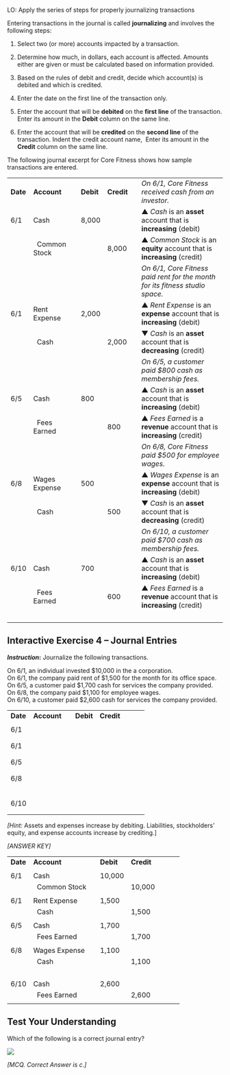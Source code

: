 LO: Apply the series of steps for properly journalizing transactions

Entering transactions in the journal is called **journalizing** and involves the following steps:

1.  Select two (or more) accounts impacted by a transaction.

2.  Determine how much, in dollars, each account is affected. Amounts either are given or must be calculated based on information provided.

3.  Based on the rules of debit and credit, decide which account(s) is debited and which is credited.

4.  Enter the date on the first line of the transaction only.

5.  Enter the account that will be **debited** on the **first line** of the transaction. Enter its amount in the **Debit** column on the same line.

6.  Enter the account that will be **credited** on the **second line** of the transaction. Indent the credit account name,  Enter its amount in the **Credit** column on the same line. 

The following journal excerpt for Core Fitness shows how sample transactions are entered.

<table>
<tbody>
<tr class="odd">
<td><strong>Date</strong></td>
<td><strong>Account</strong></td>
<td></td>
<td><strong>Debit</strong></td>
<td><strong>Credit</strong></td>
<td></td>
<td><em>On 6/1, Core Fitness received cash from an investor.</em></td>
</tr>
<tr class="even">
<td>6/1</td>
<td>Cash</td>
<td></td>
<td>8,000</td>
<td></td>
<td></td>
<td>▲ <em>Cash</em> is an <strong>asset</strong> account that is <strong>increasing</strong> (debit)</td>
</tr>
<tr class="odd">
<td></td>
<td>  Common Stock</td>
<td></td>
<td></td>
<td>8,000</td>
<td></td>
<td>▲ <em>Common Stock</em> is an <strong>equity</strong> account that is <strong>increasing</strong> (credit)</td>
</tr>
<tr class="even">
<td></td>
<td></td>
<td></td>
<td></td>
<td></td>
<td></td>
<td><em>On 6/1, Core Fitness paid rent for the month for its fitness studio space.</em></td>
</tr>
<tr class="odd">
<td>6/1</td>
<td>Rent Expense</td>
<td></td>
<td>2,000</td>
<td></td>
<td></td>
<td>▲ <em>Rent Expense</em> is an <strong>expense</strong> account that is <strong>increasing</strong> (debit)</td>
</tr>
<tr class="even">
<td></td>
<td>  Cash</td>
<td></td>
<td></td>
<td>2,000</td>
<td></td>
<td>▼ <em>Cash</em> is an <strong>asset</strong> account that is <strong>decreasing</strong> (credit)</td>
</tr>
<tr class="odd">
<td></td>
<td></td>
<td></td>
<td></td>
<td></td>
<td></td>
<td><em>On 6/5, a customer paid $800 cash as membership fees.</em></td>
</tr>
<tr class="even">
<td>6/5</td>
<td>Cash</td>
<td></td>
<td>800</td>
<td></td>
<td></td>
<td>▲ <em>Cash</em> is an <strong>asset</strong> account that is <strong>increasing</strong> (debit)</td>
</tr>
<tr class="odd">
<td></td>
<td>  Fees Earned</td>
<td></td>
<td></td>
<td>800</td>
<td></td>
<td>▲ <em>Fees Earned</em> is a <strong>revenue</strong> account that is <strong>increasing</strong> (credit)</td>
</tr>
<tr class="even">
<td></td>
<td></td>
<td></td>
<td></td>
<td></td>
<td></td>
<td><em>On 6/8, Core Fitness paid $500 for employee wages.</em></td>
</tr>
<tr class="odd">
<td>6/8</td>
<td>Wages Expense</td>
<td></td>
<td>500</td>
<td></td>
<td></td>
<td>▲ <em>Wages Expense</em> is an <strong>expense</strong> account that is <strong>increasing</strong> (debit)</td>
</tr>
<tr class="even">
<td></td>
<td>  Cash</td>
<td></td>
<td></td>
<td>500</td>
<td></td>
<td>▼ <em>Cash</em> is an <strong>asset</strong> account that is <strong>decreasing</strong> (credit)</td>
</tr>
<tr class="odd">
<td></td>
<td></td>
<td></td>
<td></td>
<td></td>
<td></td>
<td><em>On 6/10, a customer paid $700 cash as membership fees.</em></td>
</tr>
<tr class="even">
<td>6/10</td>
<td>Cash</td>
<td></td>
<td>700</td>
<td></td>
<td></td>
<td>▲ <em>Cash</em> is an <strong>asset</strong> account that is <strong>increasing</strong> (debit)</td>
</tr>
<tr class="odd">
<td></td>
<td>  Fees Earned</td>
<td></td>
<td></td>
<td>600</td>
<td></td>
<td>▲ <em>Fees Earned</em> is a <strong>revenue</strong> account that is <strong>increasing</strong> (credit)</td>
</tr>
<tr class="even">
<td></td>
<td></td>
<td></td>
<td></td>
<td></td>
<td></td>
<td>    </td>
</tr>
</tbody>
</table>

## Interactive Exercise 4 – Journal Entries

***Instruction*:** Journalize the following transactions.

On 6/1, an individual invested $10,000 in the a corporation.  
On 6/1, the company paid rent of $1,500 for the month for its office space.  
On 6/5, a customer paid $1,700 cash for services the company provided.  
On 6/8, the company paid $1,100 for employee wages.  
On 6/10, a customer paid $2,600 cash for services the company provided.

<table>
<tbody>
<tr class="odd">
<td><strong>Date</strong></td>
<td><strong>Account</strong></td>
<td></td>
<td><strong>Debit</strong></td>
<td><strong>Credit</strong></td>
<td></td>
<td></td>
</tr>
<tr class="even">
<td></td>
<td></td>
<td></td>
<td></td>
<td></td>
<td></td>
<td></td>
</tr>
<tr class="odd">
<td>6/1</td>
<td></td>
<td></td>
<td></td>
<td></td>
<td></td>
<td></td>
</tr>
<tr class="even">
<td></td>
<td></td>
<td></td>
<td></td>
<td></td>
<td></td>
<td></td>
</tr>
<tr class="odd">
<td></td>
<td></td>
<td></td>
<td></td>
<td></td>
<td></td>
<td></td>
</tr>
<tr class="even">
<td>6/1</td>
<td></td>
<td></td>
<td></td>
<td></td>
<td></td>
<td></td>
</tr>
<tr class="odd">
<td></td>
<td></td>
<td></td>
<td></td>
<td></td>
<td></td>
<td></td>
</tr>
<tr class="even">
<td></td>
<td></td>
<td></td>
<td></td>
<td></td>
<td></td>
<td></td>
</tr>
<tr class="odd">
<td>6/5</td>
<td></td>
<td></td>
<td></td>
<td></td>
<td></td>
<td></td>
</tr>
<tr class="even">
<td></td>
<td></td>
<td></td>
<td></td>
<td></td>
<td></td>
<td></td>
</tr>
<tr class="odd">
<td></td>
<td></td>
<td></td>
<td></td>
<td></td>
<td></td>
<td></td>
</tr>
<tr class="even">
<td>6/8</td>
<td></td>
<td></td>
<td></td>
<td></td>
<td></td>
<td></td>
</tr>
<tr class="odd">
<td></td>
<td></td>
<td></td>
<td></td>
<td></td>
<td></td>
<td></td>
</tr>
<tr class="even">
<td></td>
<td></td>
<td></td>
<td></td>
<td></td>
<td></td>
<td>    </td>
</tr>
<tr class="odd">
<td>6/10</td>
<td></td>
<td></td>
<td></td>
<td></td>
<td></td>
<td></td>
</tr>
<tr class="even">
<td></td>
<td></td>
<td></td>
<td></td>
<td></td>
<td></td>
<td></td>
</tr>
<tr class="odd">
<td></td>
<td></td>
<td></td>
<td></td>
<td></td>
<td></td>
<td></td>
</tr>
</tbody>
</table>

*\[Hint:* Assets and expenses increase by debiting. Liabilities, stockholders’ equity, and expense accounts increase by crediting.\]

*\[ANSWER KEY\]*

<table>
<tbody>
<tr class="odd">
<td><strong>Date</strong></td>
<td><strong>Account</strong></td>
<td></td>
<td><strong>Debit</strong></td>
<td><strong>Credit</strong></td>
<td></td>
<td></td>
</tr>
<tr class="even">
<td></td>
<td></td>
<td></td>
<td></td>
<td></td>
<td></td>
<td></td>
</tr>
<tr class="odd">
<td>6/1</td>
<td>Cash</td>
<td></td>
<td>10,000</td>
<td></td>
<td></td>
<td></td>
</tr>
<tr class="even">
<td></td>
<td>  Common Stock</td>
<td></td>
<td></td>
<td>10,000</td>
<td></td>
<td></td>
</tr>
<tr class="odd">
<td></td>
<td></td>
<td></td>
<td></td>
<td></td>
<td></td>
<td></td>
</tr>
<tr class="even">
<td>6/1</td>
<td>Rent Expense</td>
<td></td>
<td>1,500</td>
<td></td>
<td></td>
<td></td>
</tr>
<tr class="odd">
<td></td>
<td>  Cash</td>
<td></td>
<td></td>
<td>1,500</td>
<td></td>
<td></td>
</tr>
<tr class="even">
<td></td>
<td></td>
<td></td>
<td></td>
<td></td>
<td></td>
<td></td>
</tr>
<tr class="odd">
<td>6/5</td>
<td>Cash</td>
<td></td>
<td>1,700</td>
<td></td>
<td></td>
<td></td>
</tr>
<tr class="even">
<td></td>
<td>  Fees Earned</td>
<td></td>
<td></td>
<td>1,700</td>
<td></td>
<td></td>
</tr>
<tr class="odd">
<td></td>
<td></td>
<td></td>
<td></td>
<td></td>
<td></td>
<td></td>
</tr>
<tr class="even">
<td>6/8</td>
<td>Wages Expense</td>
<td></td>
<td>1,100</td>
<td></td>
<td></td>
<td></td>
</tr>
<tr class="odd">
<td></td>
<td>  Cash</td>
<td></td>
<td></td>
<td>1,100</td>
<td></td>
<td></td>
</tr>
<tr class="even">
<td></td>
<td></td>
<td></td>
<td></td>
<td></td>
<td></td>
<td>    </td>
</tr>
<tr class="odd">
<td>6/10</td>
<td>Cash</td>
<td></td>
<td>2,600</td>
<td></td>
<td></td>
<td></td>
</tr>
<tr class="even">
<td></td>
<td>  Fees Earned</td>
<td></td>
<td></td>
<td>2,600</td>
<td></td>
<td></td>
</tr>
<tr class="odd">
<td></td>
<td></td>
<td></td>
<td></td>
<td></td>
<td></td>
<td></td>
</tr>
</tbody>
</table>

## Test Your Understanding 

Which of the following is a correct journal entry?

![](./Chapter_2_Recording_accounting_transactions/media/02_Process_of_Journalizing/image2.png)

*\[MCQ. Correct Answer is c.\]*
